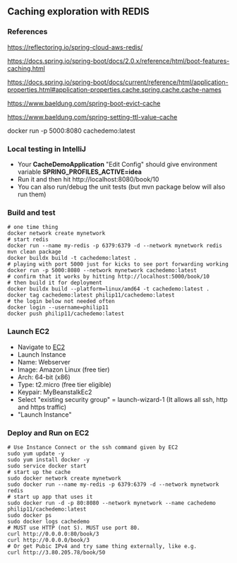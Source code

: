 ## Caching exploration with REDIS

### References
https://reflectoring.io/spring-cloud-aws-redis/

https://docs.spring.io/spring-boot/docs/2.0.x/reference/html/boot-features-caching.html

https://docs.spring.io/spring-boot/docs/current/reference/html/application-properties.html#application-properties.cache.spring.cache.cache-names

https://www.baeldung.com/spring-boot-evict-cache

https://www.baeldung.com/spring-setting-ttl-value-cache

docker run -p 5000:8080 cachedemo:latest

### Local testing in IntelliJ
* Your **CacheDemoApplication** "Edit Config" should give environment 
variable **SPRING_PROFILES_ACTIVE=idea**
* Run it and then hit http://localhost:8080/book/10
* You can also run/debug the unit tests (but mvn package below will also run them)


### Build and test 
```
# one time thing
docker network create mynetwork
# start redis
docker run --name my-redis -p 6379:6379 -d --network mynetwork redis
mvn clean package
docker buildx build -t cachedemo:latest .
# playing with port 5000 just for kicks to see port forwarding working
docker run -p 5000:8080 --network mynetwork cachedemo:latest
# confirm that it works by hitting http://localhost:5000/book/10
# then build it for deployment
docker buildx build --platform=linux/amd64 -t cachedemo:latest .
docker tag cachedemo:latest philip11/cachedemo:latest
# the login below not needed often
docker login --username=philip11
docker push philip11/cachedemo:latest
```

### Launch EC2
* Navigate to [EC2](https://us-east-1.console.aws.amazon.com/ec2/home?region=us-east-1) 
* Launch Instance
* Name: Webserver
* Image: Amazon Linux (free tier)
* Arch: 64-bit (x86)
* Type: t2.micro (free tier eligible)
* Keypair: MyBeanstalkEc2
* Select "existing security group" = launch-wizard-1
  (It allows all ssh, http and https traffic)
* "Launch Instance"

### Deploy and Run on EC2
```
# Use Instance Connect or the ssh command given by EC2
sudo yum update -y
sudo yum install docker -y
sudo service docker start
# start up the cache
sudo docker network create mynetwork
sudo docker run --name my-redis -p 6379:6379 -d --network mynetwork redis
# start up app that uses it
sudo docker run -d -p 80:8080 --network mynetwork --name cachedemo philip11/cachedemo:latest
sudo docker ps
sudo docker logs cachedemo
# MUST use HTTP (not S). MUST use port 80.
curl http://0.0.0.0:80/book/3
curl http://0.0.0.0/book/3
# Or get Pubic IPv4 and try same thing externally, like e.g.
curl http://3.80.205.78/book/50
```